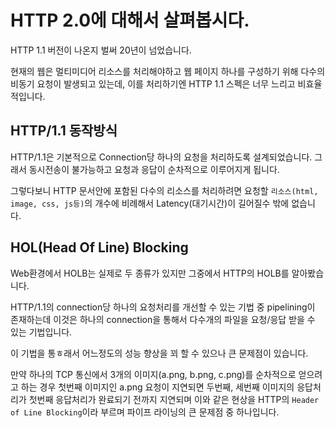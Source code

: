 # HTTP 2.0에 대해서 살펴봅시다.

HTTP 1.1 버전이 나온지 벌써 20년이 넘었습니다.

현재의 웹은 멀티미디어 리소스를 처리해야하고 웹 페이지 하나를 구성하기 위해 다수의 비동기 요청이 발생되고 있는데, 이를 처리하기엔 HTTP 1.1 스펙은 너무 느리고 비효율적입니다.

## HTTP/1.1 동작방식

HTTP/1.1은 기본적으로 Connection당 하나의 요청을 처리하도록 설계되었습니다. 그래서 동시전송이 불가능하고 요청과 응답이 순차적으로 이루어지게 됩니다. 

그렇다보니 HTTP 문서안에 포함된 다수의 리소스를 처리하려면 요청할 `리소스(html, image, css, js등)`의 개수에 비례해서 Latency(대기시간)이 길어질수 밖에 없습니다.

## HOL(Head Of Line) Blocking 

Web환경에서 HOLB는 실제로 두 종류가 있지만 그중에서 HTTP의 HOLB를 알아봤습니다.

HTTP/1.1의 connection당 하나의 요청처리를 개선할 수 있는 기법 중 pipelining이 존재하는데 이것은 하나의 connection을 통해서 다수개의 파일을 요청/응답 받을 수 있는 기법입니다.

이 기법을 통ㅎ래서 어느정도의 성능 향상을 꾀 할 수 있으나 큰 문제점이 있습니다. 

만약 하나의 TCP 통신에서 3개의 이미지(a.png, b.png, c.png)를 순차적으로 얻으려고 하는 경우 첫번째 이미지인 a.png 요청이 지연되면 두번째, 세번째 이미지의 응답처리가 첫번째 응답처리가 완료되기 전까지 지연되며 이와 같은 현상을 HTTP의 `Header of Line Blocking`이라 부르며 파이프 라이닝의 큰 문제점 중 하나입니다.

